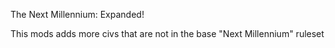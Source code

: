 The Next Millennium: Expanded!

This mods adds more civs that are not in the base "Next Millennium" ruleset
